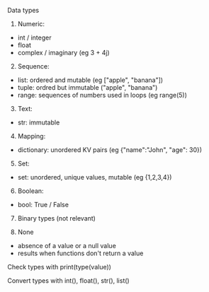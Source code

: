 Data types

1. Numeric:

- int / integer
- float
- complex / imaginary (eg 3 + 4j)

2. Sequence:

- list: ordered and mutable (eg ["apple", "banana"])
- tuple: ordred but immutable ("apple", "banana")
- range: sequences of numbers used in loops (eg range(5))

3. Text:

- str: immutable

4. Mapping:

- dictionary: unordered KV pairs (eg {"name":"John", "age": 30})

5. Set:

- set: unordered, unique values, mutable (eg {1,2,3,4})

6. Boolean:

- bool: True / False

7. Binary types (not relevant)

8. None

- absence of a value or a null value
- results when functions don't return a value

Check types with print(type(value))

Convert types with int(), float(), str(), list()
